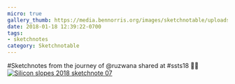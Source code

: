 ```yaml
---
micro: true
gallery_thumb: https://media.bennorris.org/images/sketchnotable/uploads/2018/d55e29f457.jpg
date: 2018-01-18 12:39:22-0700
tags:
- sketchnotes
category: Sketchnotable
---
```


#Sketchnotes from the journey of @ruzwana shared at #ssts18 ✍🏼 [![Silicon slopes 2018 sketchnote 07](https://media.bennorris.org/images/sketchnotable/uploads/2018/d55e29f457.jpg)](https://media.bennorris.org/images/sketchnotable/uploads/2018/d55e29f457.jpg)